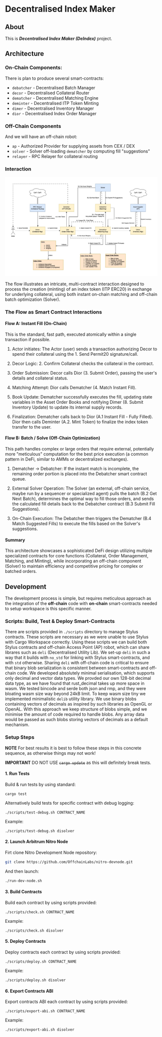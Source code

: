 # Decentralised Index Maker

## About

This is ***Decentralised Index Maker (DeIndex)*** project.


## Architecture

### **On-Chain Components:**

There is plan to produce several smart-contracts:

- `debatcher` - Decentralised Batch Manager
- `decor`     - Decentralised Collateral Router
- `dematcher` - Decentralised Matching Engine
- `deminter`  - Decentralised ITP Token Minting
- `dimer`     - Decentralised Inventory Manager
- `dior`      - Decentralised Index Order Manager

### **Off-Chain Components**

And we will have an off-chain robot:

- `ap`      - Authorized Provider for supplying assets from CEX / DEX
- `solver`  - Solver off-loading `dematcher` by computing fill "suggestions"
- `relayer` - RPC Relayer for collateral routing

### **Interaction**

<img src="./docs/DeIndex2.jpg">

The flow illustrates an intricate, multi-contract interaction designed to
process the creation (minting) of an index token (ITP ERC20) in exchange for
underlying collateral, using both instant on-chain matching and off-chain batch
optimization (Solver).

### The Flow as Smart Contract Interactions

#### Flow A: Instant Fill (On-Chain)

This is the standard, fast path, executed atomically within a single transaction if possible.

1. Actor initiates: The Actor (user) sends a transaction authorizing Decor to spend their collateral using the 1. Send Permit20 signature/call.

1. Decor Logic: 2. Confirm Collateral checks the collateral in the contract.

1. Order Submission: Decor calls Dior (3. Submit Order), passing the user's details and collateral status.

1. Matching Attempt: Dior calls Dematcher (4. Match Instant Fill).

1. Book Update: Dematcher successfully executes the fill, updating state variables in the Asset Order Books and notifying Dimer (8. Submit Inventory Update) to update its internal supply records.

1. Finalization: Dematcher calls back to Dior (A.1 Instant Fill - Fully Filled). Dior then calls Deminter (A.2. Mint Token) to finalize the index token transfer to the user.

#### Flow B: Batch / Solve (Off-Chain Optimization)

This path handles complex or large orders that require external, potentially more "meticulous" computation for the best price execution (a common pattern in DeFi, similar to AMMs or decentralized exchanges).

1. Dematcher → Debatcher: If the instant match is incomplete, the remaining order portion is placed into the Debatcher smart contract queue.

1. External Solver Operation: The Solver (an external, off-chain service, maybe run by a sequencer or specialized agent) pulls the batch (B.2 Get Next Batch), determines the optimal way to fill those orders, and sends the calculated fill details back to the Debatcher contract (B.3 Submit Fill Suggestions).

1. On-Chain Execution: The Debatcher then triggers the Dematcher (B.4 Match Suggested Fills) to execute the fills based on the Solver's suggestions.

#### Summary

This architecture showcases a sophisticated DeFi design utilizing multiple specialized contracts for core functions (Collateral, Order Management, Matching, and Minting), while incorporating an off-chain component (Solver) to maintain efficiency and competitive pricing for complex or batched orders.


## Development

The development process is simple, but requires meticulous approach as the
integration of the **off-chain** code with **on-chain** smart-contracts needed
to setup workspace is this specific manner.

### **Scripts:** Build, Test & Deploy Smart-Contracts

There are scripts provided in `./scripts` directory to manage Stylus contracts.
These scripts are necessary as we were unable to use Stylus with Cargo Workspace
correctly. Using these scripts we can build both Stylus contracts and off-chain
Access Point (AP) robot, which can share librares such as `deli` (Decentralised
Utility Lib). We set-up `deli` in such a way that it builds with `no_std` for
linking with Stylus smart-contracts, and with `std` otherwise. Sharing `deli`
with off-chain code is critical to ensure that binary blob serialization is
consistent between smart-contracts and off-chain code. We developed absolutely
minimal serialisation, which supports only decimal and vector data types. We
provded our own 128-bit decimal data type, as we have found that rust_decimal
takes up more space in wasm. We tested bincode and serde both json and rmp, and
they were bloating wasm size way beyond 24kB limit. To keep wasm size tiny we
implemented minimalistic `delib` utility library. We use binary blobs containing
vectors of decimals as inspired by such libraries as OpenGL or OpenAL. With this
approach we keep structure of blobs simple, and we minimise the amount of code
required to handle blobs. Any array data would be passed as such blobs storing
vectors of decimals as a default mechanism.

### Setup Steps

**NOTE** For best results it is best to follow these steps in this concrete sequence, as otherwise things may not work!

**IMPORTANT** DO NOT USE ~~`cargo update`~~ as this will definitely break tests.

#### 1. Run Tests

Build & run tests by using standard:
```
cargo test
```

Alternatively build tests for specific contract with debug logging:
```
./scripts/test-debug.sh CONTRACT_NAME
```

Example:
```
./scripts/test-debug.sh disolver
```

#### 2. Launch Arbitrum Nitro Node

Firt clone Nitro Development Node repository:
```bash
git clone https://github.com/OffchainLabs/nitro-devnode.git
```

And then launch:
```bash
./run-dev-node.sh
```

#### 3. Build Contracts

Build each contract by using scripts provided:
```
./scripts/check.sh CONTRACT_NAME
```

Example:
```
./scripts/check.sh disolver
```

#### 5. Deploy Contracts

Deploy contracts each contract by using scripts provided:
```
./scripts/deploy.sh CONTRACT_NAME
```

Example:
```
./scripts/deploy.sh disolver
```

#### 6. Export Contracts ABI

Export contracts ABI each contract by using scripts provided:
```
./scripts/export-abi.sh CONTRACT_NAME
```

Example:
```
./scripts/export-abi.sh disolver
```
